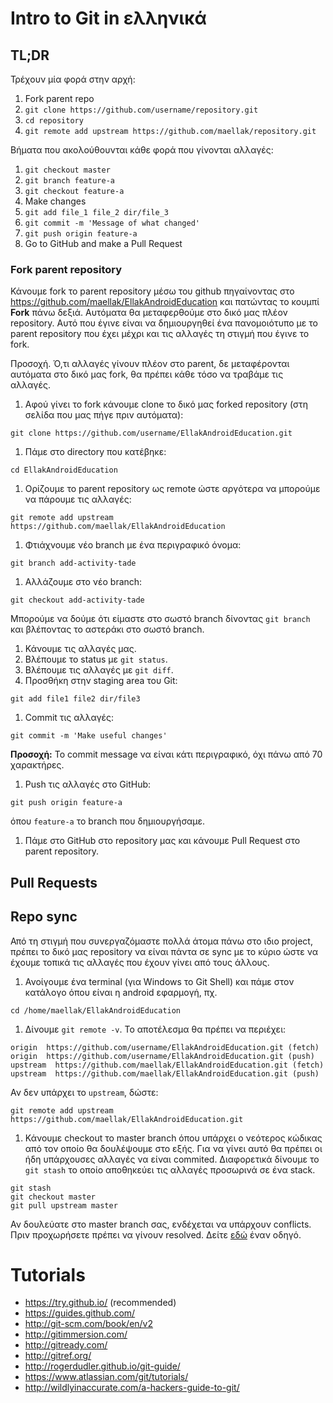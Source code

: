 # Intro to Git in ελληνικά

## TL;DR

Τρέχουν μία φορά στην αρχή:

1. Fork parent repo
1. `git clone https://github.com/username/repository.git`
1. `cd repository`
1. `git remote add upstream https://github.com/maellak/repository.git`


Βήματα που ακολούθουνται κάθε φορά που γίνονται αλλαγές:

1. `git checkout master`
1. `git branch feature-a`
1. `git checkout feature-a`
1. Make changes
1. `git add file_1 file_2 dir/file_3`
1. `git commit -m 'Message of what changed'`
1. `git push origin feature-a`
1. Go to GitHub and make a Pull Request

### Fork parent repository

Κάνουμε fork το parent repository μέσω του github πηγαίνοντας στο
https://github.com/maellak/EllakAndroidEducation και πατώντας το κουμπί **Fork** πάνω
δεξιά. Αυτόματα θα μεταφερθούμε στο δικό μας πλέον repository. Αυτό που έγινε
είναι να δημιουργηθεί ένα πανομοιότυπο με το parent repository που έχει μέχρι
και τις αλλαγές τη στιγμή που έγινε το fork.

Προσοχή. Ό,τι αλλαγές γίνουν πλέον στο parent, δε μεταφέρονται αυτόματα στο
δικό μας fork, θα πρέπει κάθε τόσο να τραβάμε τις αλλαγές.


1. Αφού γίνει το fork κάνουμε clone το δικό μας forked repository (στη σελίδα που μας πήγε πριν αυτόματα):

  ```
  git clone https://github.com/username/EllakAndroidEducation.git
  ```

1. Πάμε στο directory που κατέβηκε:

  ```
  cd EllakAndroidEducation
  ```

1. Ορίζουμε το parent repository ως remote ώστε αργότερα να μπορούμε να πάρουμε
τις αλλαγές:

  ```
  git remote add upstream https://github.com/maellak/EllakAndroidEducation
  ```

1. Φτιάχνουμε νέο branch με ένα περιγραφικό όνομα:

  ```
  git branch add-activity-tade
  ```

1. Αλλάζουμε στο νέο branch:

  ```
  git checkout add-activity-tade
  ```

  Μπορούμε να δούμε ότι είμαστε στο σωστό branch δίνοντας `git branch` και
  βλέποντας το αστεράκι στο σωστό branch.

1. Κάνουμε τις αλλαγές μας.
1. Βλέπουμε το status με `git status`.
1. Βλέπουμε τις αλλαγές με `git diff`.
1. Προσθήκη στην staging area του Git:

  ```
  git add file1 file2 dir/file3
  ```

1. Commit τις αλλαγές:

  ```
  git commit -m 'Make useful changes'
  ```

  **Προσοχή:** Το commit message να είναι κάτι περιγραφικό, όχι πάνω από 70
      χαρακτήρες.

1. Push τις αλλαγές στο GitHub:

  ```
  git push origin feature-a
  ```

  όπου `feature-a` το branch που δημιουργήσαμε.

1. Πάμε στο GitHub στο repository μας και κάνουμε Pull Request στο parent repository.

## Pull Requests


## Repo sync

Από τη στιγμή που συνεργαζόμαστε πολλά άτομα πάνω στο ιδιο project, πρέπει το
δικό μας repository να είναι πάντα σε sync με το κύριο ώστε να έχουμε τοπικά
τις αλλαγές που έχουν γίνει από τους άλλους.

1. Ανοίγουμε ένα terminal (για Windows το Git Shell) και πάμε στον κατάλογο όπου
   είναι η android εφαρμογή, πχ.

  ```
  cd /home/maellak/EllakAndroidEducation
  ```

1. Δίνουμε `git remote -v`. Το αποτέλεσμα θα πρέπει να περιέχει:

  ```
  origin  https://github.com/username/EllakAndroidEducation.git (fetch)
  origin  https://github.com/username/EllakAndroidEducation.git (push)
  upstream  https://github.com/maellak/EllakAndroidEducation.git (fetch)
  upstream  https://github.com/maellak/EllakAndroidEducation.git (push)
  ```

Αν δεν υπάρχει το `upstream`, δώστε:

  ```
  git remote add upstream https://github.com/maellak/EllakAndroidEducation.git
  ```

1. Κάνουμε checkout το master branch όπου υπάρχει ο νεότερος κώδικας από τον οποίο
  θα δουλέψουμε στο εξής. Για να γίνει αυτό θα πρέπει οι ήδη υπάρχουσες αλλαγές να
  είναι commited. Διαφορετικά δίνουμε το `git stash` το οποίο αποθηκεύει τις
  αλλαγές προσωρινά σε ένα stack.

  ```
  git stash
  git checkout master
  git pull upstream master
  ```

Αν δουλεύατε στο master branch σας, ενδέχεται να υπάρχουν conflicts.
Πριν προχωρήσετε πρέπει να γίνουν resolved. Δείτε [εδώ](https://help.github.com/articles/resolving-a-merge-conflict-from-the-command-line/) έναν οδηγό.


# Tutorials

* https://try.github.io/ (recommended)
* https://guides.github.com/
* http://git-scm.com/book/en/v2
* http://gitimmersion.com/
* http://gitready.com/
* http://gitref.org/
* http://rogerdudler.github.io/git-guide/
* https://www.atlassian.com/git/tutorials/
* http://wildlyinaccurate.com/a-hackers-guide-to-git/

